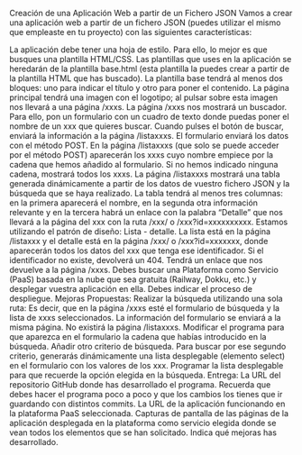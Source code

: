 Creación de una Aplicación Web a partir de un Fichero JSON
Vamos a crear una aplicación web a partir de un fichero JSON (puedes utilizar el mismo que empleaste en tu proyecto) con las siguientes características:

La aplicación debe tener una hoja de estilo. Para ello, lo mejor es que busques una plantilla HTML/CSS.
Las plantillas que uses en la aplicación se heredarán de la plantilla base.html (esta plantilla la puedes crear a partir de la plantilla HTML que has buscado).
La plantilla base tendrá al menos dos bloques: uno para indicar el título y otro para poner el contenido.
La página principal tendrá una imagen con el logotipo; al pulsar sobre esta imagen nos llevará a una página /xxxs.
La página /xxxs nos mostrará un buscador. Para ello, pon un formulario con un cuadro de texto donde puedas poner el nombre de un xxx que quieres buscar. Cuando pulses el botón de buscar, enviará la información a la página /listaxxxs. El formulario enviará los datos con el método POST.
En la página /listaxxxs (que solo se puede acceder por el método POST) aparecerán los xxxs cuyo nombre empiece por la cadena que hemos añadido al formulario. Si no hemos indicado ninguna cadena, mostrará todos los xxxs.
La página /listaxxxs mostrará una tabla generada dinámicamente a partir de los datos de vuestro fichero JSON y la búsqueda que se haya realizado.
La tabla tendrá al menos tres columnas: en la primera aparecerá el nombre, en la segunda otra información relevante y en la tercera habrá un enlace con la palabra “Detalle” que nos llevará a la página del xxx con la ruta /xxx/<identificador> o /xxx?id=xxxxxxxxxx.
Estamos utilizando el patrón de diseño: Lista - detalle. La lista está en la página /listaxxx y el detalle está en la página /xxx/<identificador> o /xxx?id=xxxxxxx, donde aparecerán todos los datos del xxx que tenga ese identificador. Si el identificador no existe, devolverá un 404. Tendrá un enlace que nos devuelve a la página /xxxs.
Debes buscar una Plataforma como Servicio (PaaS) basada en la nube que sea gratuita (Railway, Dokku, etc.) y desplegar vuestra aplicación en ella. Debes indicar el proceso de despliegue.
Mejoras Propuestas:
Realizar la búsqueda utilizando una sola ruta: Es decir, que en la página /xxxs esté el formulario de búsqueda y la lista de xxxs seleccionados. La información del formulario se enviará a la misma página. No existirá la página /listaxxxs.
Modificar el programa para que aparezca en el formulario la cadena que habías introducido en la búsqueda.
Añadir otro criterio de búsqueda. Para buscar por ese segundo criterio, generarás dinámicamente una lista desplegable (elemento select) en el formulario con los valores de los xxx.
Programar la lista desplegable para que recuerde la opción elegida en la búsqueda.
Entrega:
La URL del repositorio GitHub donde has desarrollado el programa. Recuerda que debes hacer el programa poco a poco y que los cambios los tienes que ir guardando con distintos commits.
La URL de la aplicación funcionando en la plataforma PaaS seleccionada.
Capturas de pantalla de las páginas de la aplicación desplegada en la plataforma como servicio elegida donde se vean todos los elementos que se han solicitado.
Indica qué mejoras has desarrollado.
